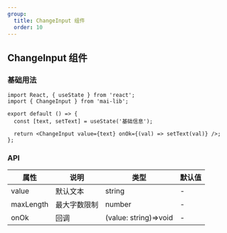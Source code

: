 ```yaml
---
group:
  title: ChangeInput 组件
  order: 10
---
```


## ChangeInput 组件

### 基础用法

```tsx
import React, { useState } from 'react';
import { ChangeInput } from 'mai-lib';

export default () => {
  const [text, setText] = useState('基础信息');

  return <ChangeInput value={text} onOk={(val) => setText(val)} />;
};
```

### API

| 属性      | 说明         | 类型                  | 默认值 |
| --------- | ------------ | --------------------- | ------ |
| value     | 默认文本     | string                | -      |
| maxLength | 最大字数限制 | number                | -      |
| onOk      | 回调         | (value: string)=>void | -      |
